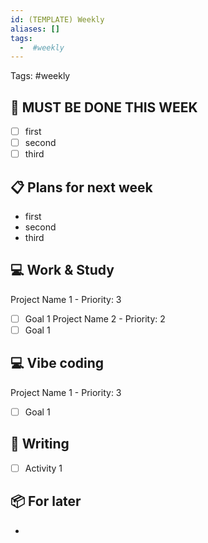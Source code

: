 ```yaml
---
id: (TEMPLATE) Weekly
aliases: []
tags:
  -  #weekly
---
```


Tags: #weekly

## 🚨 MUST BE DONE THIS WEEK

- [ ] first
- [ ] second
- [ ] third

## 📋 Plans for next week

- first
- second
- third

## 💻 Work & Study

Project Name 1 - Priority: 3

- [ ] Goal 1
      Project Name 2 - Priority: 2
- [ ] Goal 1

## 💻 Vibe coding

Project Name 1 - Priority: 3

- [ ] Goal 1

## 📖 Writing

- [ ] Activity 1

## 📦 For later

-

